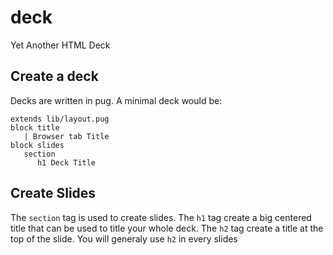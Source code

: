 # deck
Yet Another HTML Deck

## Create a deck
Decks are written in pug. A minimal deck would be:

```pug
extends lib/layout.pug
block title
   | Browser tab Title
block slides
   section
      h1 Deck Title
```

## Create Slides
The `section` tag is used to create slides. The `h1` tag create a big centered title that can be used to title your whole deck. The `h2` tag create a title at the top of the slide. You will generaly use `h2` in every slides 
